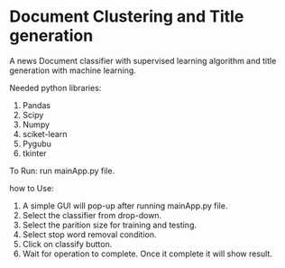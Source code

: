 # Document Clustering and Title generation
A news Document classifier with supervised learning algorithm and title generation with machine learning.

Needed python libraries:

1. Pandas
2. Scipy
3. Numpy
4. sciket-learn
4. Pygubu
5. tkinter

To Run:
run mainApp.py file.

how to Use:
1. A simple GUI will pop-up after running mainApp.py file.
2. Select the classifier from drop-down.
3. Select the parition size for training and testing.
4. Select stop word removal condition.
5. Click on classify button.
6. Wait for operation to complete. Once it complete it will show result.
